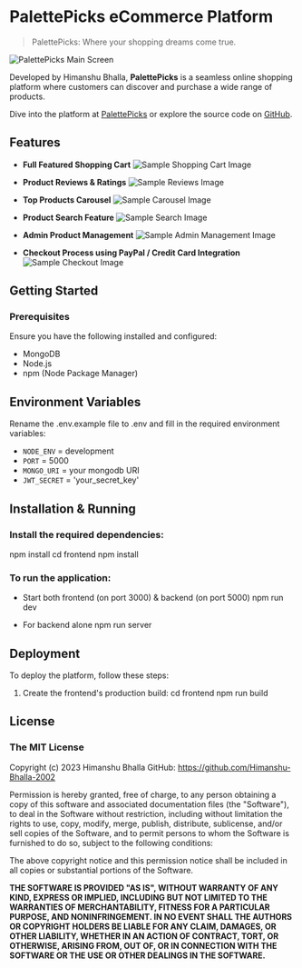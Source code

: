 # PalettePicks eCommerce Platform

> PalettePicks: Where your shopping dreams come true.

![PalettePicks Main Screen](https://i.imgur.com/k9qGitV.png)

Developed by Himanshu Bhalla, **PalettePicks** is a seamless online shopping platform where customers can discover and purchase a wide range of products.

Dive into the platform at [PalettePicks](https://palettepicks.dev) or explore the source code on [GitHub](https://github.com/Himanshu-Bhalla-2002).

## Features

- **Full Featured Shopping Cart**
  ![Sample Shopping Cart Image](https://i.imgur.com/Ww8C1yV.png)
  
- **Product Reviews & Ratings**
  ![Sample Reviews Image](https://i.imgur.com/t7NBJ0a.png)

- **Top Products Carousel**
  ![Sample Carousel Image](https://i.imgur.com/PK32Enm.png)

- **Product Search Feature**
  ![Sample Search Image](https://i.imgur.com/JNFa55R.png)
  
- **Admin Product Management**
  ![Sample Admin Management Image](https://i.imgur.com/89Kasyj.png)

- **Checkout Process using PayPal / Credit Card Integration**
  ![Sample Checkout Image](https://i.imgur.com/XUhVibp.png)

## Getting Started

### Prerequisites

Ensure you have the following installed and configured:

- MongoDB
- Node.js
- npm (Node Package Manager)

## Environment Variables

Rename the .env.example file to .env and fill in the required environment variables:

- `NODE_ENV` = development
- `PORT` = 5000
- `MONGO_URI` = your mongodb URI
- `JWT_SECRET` = 'your_secret_key'

## Installation & Running

### Install the required dependencies:

npm install
cd frontend
npm install


### To run the application:

- Start both frontend (on port 3000) & backend (on port 5000) npm run dev

- For backend alone npm run server


## Deployment

To deploy the platform, follow these steps:

1. Create the frontend's production build:
cd frontend
npm run build


## License

### The MIT License

Copyright (c) 2023 Himanshu Bhalla
GitHub: https://github.com/Himanshu-Bhalla-2002

Permission is hereby granted, free of charge, to any person obtaining a copy of this software and associated documentation files (the "Software"), to deal in the Software without restriction, including without limitation the rights to use, copy, modify, merge, publish, distribute, sublicense, and/or sell copies of the Software, and to permit persons to whom the Software is furnished to do so, subject to the following conditions:

The above copyright notice and this permission notice shall be included in all copies or substantial portions of the  Software.

**THE SOFTWARE IS PROVIDED "AS IS", WITHOUT WARRANTY OF ANY KIND, EXPRESS OR IMPLIED, INCLUDING BUT NOT LIMITED TO THE WARRANTIES OF MERCHANTABILITY, FITNESS FOR A PARTICULAR PURPOSE, AND NONINFRINGEMENT. IN NO EVENT SHALL THE AUTHORS OR COPYRIGHT HOLDERS BE LIABLE FOR ANY CLAIM, DAMAGES, OR OTHER LIABILITY, WHETHER IN AN ACTION OF CONTRACT, TORT, OR OTHERWISE, ARISING FROM, OUT OF, OR IN CONNECTION WITH THE SOFTWARE OR THE USE OR OTHER DEALINGS IN THE SOFTWARE.**


